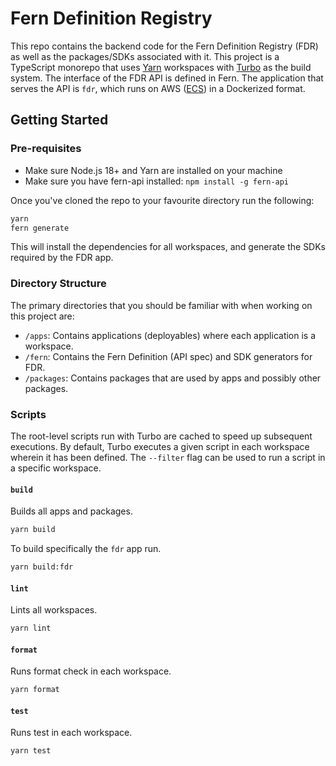 # Fern Definition Registry

This repo contains the backend code for the Fern Definition Registry (FDR) as well as the packages/SDKs associated with it. This project is a TypeScript monorepo that uses [Yarn](https://yarnpkg.com) workspaces with [Turbo](https://turbo.build) as the build system. The interface of the FDR API is defined in Fern. The application that serves the API is `fdr`, which runs on AWS ([ECS](https://aws.amazon.com/ecs/)) in a Dockerized format.

## Getting Started

### Pre-requisites

- Make sure Node.js 18+ and Yarn are installed on your machine
- Make sure you have fern-api installed: `npm install -g fern-api`

Once you've cloned the repo to your favourite directory run the following:

```bash
yarn
fern generate
```

This will install the dependencies for all workspaces, and generate the SDKs required by
the FDR app.

### Directory Structure

The primary directories that you should be familiar with when working on this project are:

- `/apps`: Contains applications (deployables) where each application is a workspace.
- `/fern`: Contains the Fern Definition (API spec) and SDK generators for FDR.
- `/packages`: Contains packages that are used by apps and possibly other packages.

### Scripts

The root-level scripts run with Turbo are cached to speed up subsequent executions. By default, Turbo executes a given script
in each workspace wherein it has been defined. The `--filter` flag can be used to run a script in a specific workspace.

#### `build`

Builds all apps and packages.

```bash
yarn build
```

To build specifically the `fdr` app run.

```bash
yarn build:fdr
```

#### `lint`

Lints all workspaces.

```bash
yarn lint
```

#### `format`

Runs format check in each workspace.

```bash
yarn format
```

#### `test`

Runs test in each workspace.

```bash
yarn test
```
